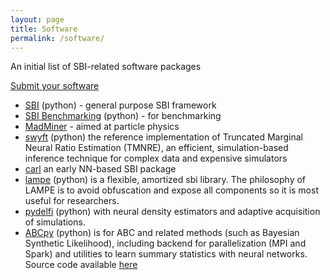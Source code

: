 ```yaml
---
layout: page
title: Software
permalink: /software/
---
```


An initial list of SBI-related software packages

[Submit your software](https://github.com/simulation-based-inference/simulation-based-inference.github.io/issues/new?assignees=&labels=&template=recommend-new-software.md&title=%5BSuggestion%5D%3A+New+software)

- [SBI](https://www.mackelab.org/sbi/) (python) - general purpose SBI framework
- [SBI Benchmarking](https://github.com/mackelab/sbibm/) (python) - for benchmarking
- [MadMiner](https://madminer-tool.github.io/madminer-tutorial/tutorial/0_intro.html) - aimed at particle physics
- [swyft](https://github.com/undark-lab/swyft) (python) the reference implementation of Truncated Marginal Neural Ratio Estimation (TMNRE), an efficient, simulation-based inference technique for complex data and expensive simulators
- [carl](http://diana-hep.org/carl/) an early NN-based SBI package
- [lampe](https://github.com/francois-rozet/lampe) (python) is a flexible, amortized sbi library. The philosophy of LAMPE is to avoid obfuscation and expose all components so it is most useful for researchers.
- [pydelfi](https://github.com/justinalsing/pydelfi) (python) with neural density estimators and adaptive acquisition of simulations.
- [ABCpy](https://abcpy.readthedocs.io/en/latest/?badge=latest) (python) is for ABC and related methods (such as Bayesian Synthetic Likelihood), including backend for parallelization (MPI and Spark) and utilities to learn summary statistics with neural networks. Source code available [here](https://github.com/eth-cscs/abcpy)
